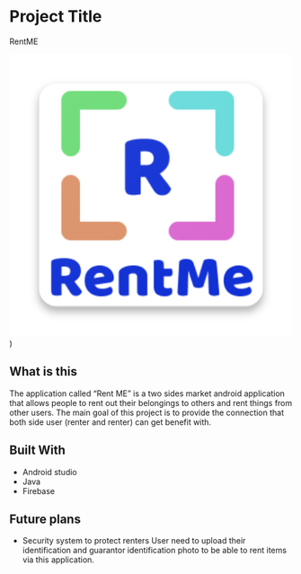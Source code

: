 # Project Title

RentME

![alt text](https://github.com/MizukiZ/RentMeProject/blob/master/app/src/main/res/drawable/logo.png)
)

## What is this

The application called “Rent ME” is a two sides market android application that allows people to
rent out their belongings to others and rent things from other users. The main goal of this project is
to provide the connection that both side user (renter and renter) can get benefit with.

## Built With

- Android studio
- Java
- Firebase

## Future plans

- Security system to protect renters
  User need to upload their identification and guarantor identification photo to be able to rent items via this application.
